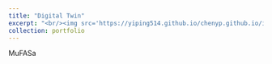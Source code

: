 ```yaml
---
title: "Digital Twin"
excerpt: "<br/><img src='https://yiping514.github.io/chenyp.github.io/images/MuFASa.svg'>"
collection: portfolio
---
```


MuFASa

